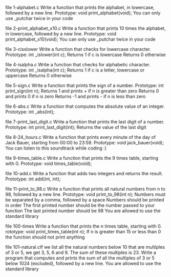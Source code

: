 file 1-alphabet.c  Write a function that prints the alphabet, in lowercase, followed by a new line.
Prototype: void print_alphabet(void);
You can only use _putchar twice in your code

file 2-print_alphabet_x10.c  Write a function that prints 10 times the alphabet, in lowercase, followed by a new line.
Prototype: void print_alphabet_x10(void);
You can only use _putchar twice in your code

file 3-cisslower Write a function that checks for lowercase character.
Prototype: int _islower(int c);
Returns 1 if c is lowercase
Returns 0 otherwise 

file 4-isalpha.c Write a function that checks for alphabetic character.
Prototype: int _isalpha(int c);
Returns 1 if c is a letter, lowercase or uppercase
Returns 0 otherwise

file 5-sign.c Write a function that prints the sign of a number.
Prototype: int print_sign(int n);
Returns 1 and prints + if n is greater than zero
Returns 0 and prints 0 if n is zero
Returns -1 and prints - if n is less than zero

file 6-abs.c Write a function that computes the absolute value of an integer.
Prototype: int _abs(int);

file 7-print_last_digit.c Write a function that prints the last digit of a number.
Prototype: int print_last_digit(int);
Returns the value of the last digit

file 8-24_hours.c Write a function that prints every minute of the day of Jack Bauer, starting from 00:00 to 23:59.
Prototype: void jack_bauer(void);
You can listen to this soundtrack while coding :)

file 9-times_table.c Write a function that prints the 9 times table, starting with 0.
Prototype: void times_table(void);

file 10-add.c Write a function that adds two integers and returns the result.
Prototype: int add(int, int);

file 11-print_to_98.c Write a function that prints all natural numbers from n to 98, followed by a new line.
Prototype: void print_to_98(int n);
Numbers must be separated by a comma, followed by a space
Numbers should be printed in order
The first printed number should be the number passed to your function
The last printed number should be 98
You are allowed to use the standard library

file  100-times  Write a function that prints the n times table, starting with 0.
rototype: void print_times_table(int n);
If n is greater than 15 or less than 0 the function should not print anything

file 101-natural.cIf we list all the natural numbers below 10 that are multiples of 3 or 5, we get 3, 5, 6 and 9. The sum of these multiples is 23. Write a program that computes and prints the sum of all the multiples of 3 or 5 below 1024 (excluded), followed by a new line.
You are allowed to use the standard library






